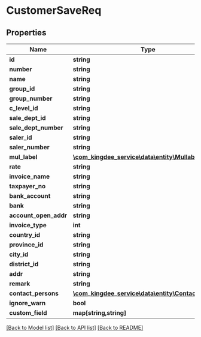 # CustomerSaveReq

## Properties
Name | Type | Description | Notes
------------ | ------------- | ------------- | -------------
**id** | **string** |  | [optional] 
**number** | **string** |  | [optional] 
**name** | **string** |  | [optional] 
**group_id** | **string** |  | [optional] 
**group_number** | **string** |  | [optional] 
**c_level_id** | **string** |  | [optional] 
**sale_dept_id** | **string** |  | [optional] 
**sale_dept_number** | **string** |  | [optional] 
**saler_id** | **string** |  | [optional] 
**saler_number** | **string** |  | [optional] 
**mul_label** | [**\com_kingdee_service\data\entity\Mullabel[]**](Mullabel.md) |  | [optional] 
**rate** | **string** |  | [optional] 
**invoice_name** | **string** |  | [optional] 
**taxpayer_no** | **string** |  | [optional] 
**bank_account** | **string** |  | [optional] 
**bank** | **string** |  | [optional] 
**account_open_addr** | **string** |  | [optional] 
**invoice_type** | **int** |  | [optional] 
**country_id** | **string** |  | [optional] 
**province_id** | **string** |  | [optional] 
**city_id** | **string** |  | [optional] 
**district_id** | **string** |  | [optional] 
**addr** | **string** |  | [optional] 
**remark** | **string** |  | [optional] 
**contact_persons** | [**\com_kingdee_service\data\entity\Contactperson[]**](Contactperson.md) |  | [optional] 
**ignore_warn** | **bool** |  | [optional] 
**custom_field** | **map[string,string]** |  | [optional] 

[[Back to Model list]](../README.md#documentation-for-models) [[Back to API list]](../README.md#documentation-for-api-endpoints) [[Back to README]](../README.md)


